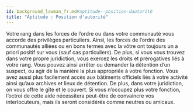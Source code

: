 ```yaml
---
id: background_lawman_fr.md#aptitude--position-dautorité
title: "Aptitude : Position d'autorité"
---
```


Votre rang dans les forces de l’ordre ou dans votre communauté vous accorde des privilèges particuliers. Ainsi, les forces de l’ordre des communautés alliées ou en bons termes avec la vôtre ont toujours un a priori positif sur vous (sauf cas particuliers). De plus, si vous vous trouvez dans votre propre juridiction, vous exercez les droits et prérogatives liés à votre rang. Vous pouvez ainsi arrêter ou demander la détention d’un suspect, ou agir de la manière la plus appropriée à votre fonction. Vous avez aussi plus facilement accès aux bâtiments officiels liés à votre activité ainsi qu’aux archives et lieux de détention. De plus, dans votre juridiction, on vous offre le gîte et le couvert. Si vous n’occupez plus votre fonction, l’octroi de cette aide nécessitera peut-être de convaincre vos interlocuteurs, mais ils seront considérés comme neutres ou amicaux.

